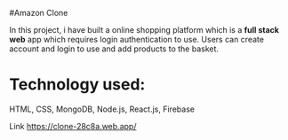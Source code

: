 #Amazon Clone

In this project, i have built a online shopping platform which is a <strong>full stack web</strong> app which requires login authentication to use.
Users can create account and login to use and add products to the basket.

<h1>Technology used:</h1>
HTML, CSS, MongoDB, Node.js, React.js, Firebase

Link https://clone-28c8a.web.app/
